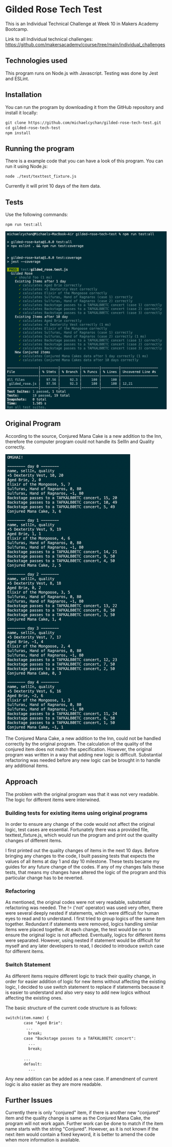 # Gilded Rose Tech Test

This is an Individual Technical Challenge at Week 10 in Makers Academy Bootcamp.

Link to all Individual technical challenges: https://github.com/makersacademy/course/tree/main/individual_challenges

## Technologies used
This program runs on Node.js with Javascript.
Testing was done by Jest and ESLint.

## Installation
You can run the program by downloading it from the GitHub repository and install it locally:
```
git clone https://github.com/michaelcychan/gilded-rose-tech-test.git
cd gilded-rose-tech-test
npm install
```

## Running the program
There is a example code that you can have a look of this program. You can run it using Node.js:
```
node ./test/texttest_fixture.js
```
Currently it will print 10 days of the item data.


## Tests
Use the following commands:
```
npm run test:all
```

![Screenshot of Runnging Tests](./screenshots/RunningTest-Screenshot.png)


## Original Program
According to the source, Conjured Mana Cake is a new addition to the Inn, therefore the computer program could not handle its SellIn and Quality correctly.

![Screenshot of Original Program](./screenshots/OriginalOutput-Screenshot.png)

The Conjured Mana Cake, a new addition to the Inn, could not be handled correctly by the original program. The calculation of the quality of the conjured item does not match the specification.
However, the original program was written in a way that adding new logic is difficult. Substantial refactoring was needed before any new logic can be brought in to handle any additional items.

## Approach
The problem with the original program was that it was not very readable. The logic for different items were interwined. 

### Building tests for existing items using original programs
In order to ensure any change of the code would not affect the original logic, test cases are essential. Fortunately there was a provided file, texttest_fixture.js, which would run the program and print out the quality changes of different items. 

I first printed out the quality changes of items in the next 10 days. Before bringing any changes to the code, I built passing tests that expects the values of all items at day 1 and day 10 milestone. These tests became my guides for any future change of the codes. If any of my changes fails these tests, that means my changes have altered the logic of the program and this particular change has to be reverted.

### Refactoring
As mentioned, the original codes were not very readable, substantial refactoring was needed. The != ('not' operator) was used very often, there were several deeply nested if statements, which were difficult for human eyes to read and to understand.
I first tried to group logics of the same item together. Redundant if statements were removed, logics handling similar items were placed together. At each change, the test would be run to ensure the original logic is not affected.
Eventually, logics for different items were separated. However, using nested if statement would be difficult for myself and any later developers to read, I decided to introduce switch case for different items.

### Switch Statement
As different items require different logic to track their quality change, in order for easier addition of logic for new items without affecting the existing logic, I decided to use switch statement to replace if statements because it is easier to understand and also very easy to add new logics without affecting the existing ones.

The basic structure of the current code structure is as follows:
```
switch(item.name) {
        case "Aged Brie":
         ...
          break;
        case "Backstage passes to a TAFKAL80ETC concert":
          ...
          break;

        ...
        default:
          ...
```
Any new addition can be added as a new case. If amendment of current logic is also easier as they are more readable.

## Further Issues
Currently there is only "conjured" item, if there is another new "conjured" item and the quality change is same as the Conjured Mana Cake, the program will not work again. Further work can be done to match if the item name starts with the string "Conjured". However, as it is not known if the next item would contain a fixed keyword, it is better to amend the code when more information is available.